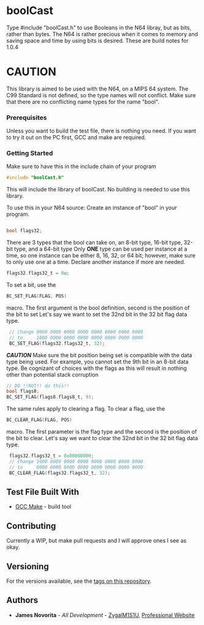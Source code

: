 # boolCast
Type #include "boolCast.h" to use Booleans in the N64 libray, but as bits, rather than bytes.
The N64 is rather precious when it comes to memory and saving space and time by using bits is desired.
These are build notes for 1.0.4

# CAUTION
This library is aimed to be used with the N64, on a MIPS 64 system.  The C99 Standard is not defined, so the type names will not conflict.
Make sure that there are no conflicting name types for the name "bool".

### Prerequisites
Unless you want to build the test file, there is nothing you need.
If you want to try it out on the PC first, GCC and make are required.

### Getting Started
Make sure to have this in the include chain of your program
```c
#include "boolCast.h"
```
This will include the library of boolCast.  No building is needed to use this library.

To use this in your N64 source:
Create an instance of "bool" in your program.
```c

bool flags32;
```
There are 3 types that the bool can take on, an 8-bit type, 16-bit type, 32-bit type, and a 64-bit type
Only **ONE** type can be used per instance at a time, so one instance can be either 8, 16, 32, or 64 bit; however,
make sure to only use one at a time.  Declare another instance if more are needed.
```c
flags32.flags32_t = 0u;
```
To set a bit, use the 
```c 
BC_SET_FLAG(FLAG, POS)
``` 
macro.
The first argument is the bool definition, second is the position of the bit to set
Let's say we want to set the 32nd bit in the 32 bit flag data type.
```c
 // Change 0000 0000 0000 0000 0000 0000 0000 0000
 // to     1000 0000 0000 0000 0000 0000 0000 0000
 BC_SET_FLAG(flags32.flags32_t, 32);
 ```
***CAUTION***
Make sure the bit position being set is compatible with the data type being used.
For example, you cannot set the 9th bit in an 8-bit data type.  Be cognizant of choices
with the flags as this will result in nothing other than potential stack corruption
```c
// DO !!NOT!! do this!!
bool flags8;
BC_SET_FLAG(flags8.flags8_t, 9);
```

The same rules apply to clearing a flag.  To clear a flag, use the 
```c 
BC_CLEAR_FLAG(FLAG, POS)
``` 
macro.
The first parameter is the flag type and the second is the position of the bit to clear.
Let's say we want to clear the 32nd bit in the 32 bit flag data type.
```c
 flags32.flags32_t = 0x80000000;
 // Change 1000 0000 0000 0000 0000 0000 0000 0000
 // to     0000 0000 0000 0000 0000 0000 0000 0000
 BC_CLEAR_FLAG(flags32.flags32_t, 32);
 ```
 ## Test File Built With

* [GCC Make](https://gcc.gnu.org/onlinedocs/gccint/Makefile.html) - build tool

## Contributing

Currently a WIP, but make pull requests and I will approve ones I see as okay.

## Versioning

For the versions available, see the [tags on this repository](https://github.com/ZygalM1S1U/boolCast/releases). 

## Authors

* **James Novorita** - *All Development* - [ZygalM1S1U](https://github.com/ZygalM1S1U), [Professional Website](https://zygalsplayground.com/)

